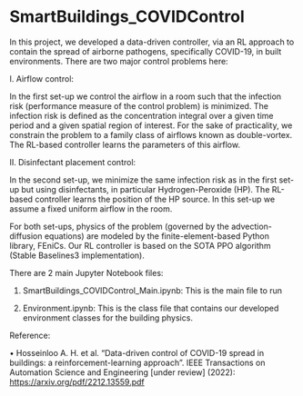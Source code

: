 # SmartBuildings_COVIDControl
 
In this project, we developed a data-driven controller, via an RL approach to contain the spread of airborne pathogens, specifically COVID-19, in built environments.  There are two major control problems here:

I. Airflow control: 

In the first set-up we control the airflow in a room such that the infection risk (performance measure of the control problem) is minimized. The infection risk is defined as the concentration integral over a given time period and a given spatial region of interest. For the sake of practicality, we constrain the problem to a family class of airflows known as double-vortex. The RL-based controller learns the parameters of this airflow.

II.  Disinfectant placement control:

In the second set-up, we minimize the same infection risk as in the first set-up but using disinfectants, in particular Hydrogen-Peroxide (HP). The RL-based controller learns the position of the HP source. In this set-up we assume a fixed uniform airflow in the room.


For both set-ups, physics of the problem (governed by the advection-diffusion equations) are modeled by the finite-element-based Python library, FEniCs. Our RL controller is based on the SOTA PPO algorithm (Stable Baselines3 implementation).

There are 2 main Jupyter Notebook files:

1)	SmartBuildings_COVIDControl_Main.ipynb: This is the main file to run

2)	Environment.ipynb: This is the class file that contains our developed environment classes for the building physics.

Reference:

•	Hosseinloo A. H. et al. “Data-driven control of COVID-19 spread in buildings: a reinforcement-learning approach”. IEEE Transactions on Automation Science and Engineering [under review] (2022): https://arxiv.org/pdf/2212.13559.pdf
